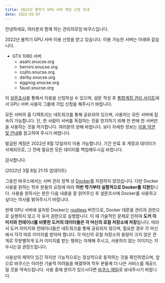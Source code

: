 ```yaml
---
title: 2022년 봄학기 GPU 서버 계정 신청 안내
date: 2022-03-07
---
```


안녕하세요, 여러분과 함께 하는 관리자모임 바쿠스입니다.

2022년 봄학기 GPU 서버 이용 신청을 받고 있습니다. 이용 가능한 서버는 아래와 같습니다.

- GTX 1080 서버
  - asahi.snucse.org
  - bernini.snucse.org
  - cojito.snucse.org
  - derby.snucse.org
  - eggnog.snucse.org
  - faust.snucse.org

이 [설문조사]를 통해서 이용을 신청하실 수 있으며, 설문 작성 후 [통합계정 관리 사이트]에서 GPU 서버 사용자 그룹에 가입 신청을 해주시기 바랍니다.

모든 서버의 홈 디렉토리는 네트워크를 통해 공유되어 있으며, 사용자는 모든 서버에 접속이 가능합니다. 단, 한 사람이 서버를 독점하는 것을 방지하기 위해 한 번에 한 서버만을 사용하는 것을 허가합니다. 여러분의 양해 바랍니다. 보다 자세한 정보는 [이용 약관 및 안내]를 참고하여 주시기 바랍니다.

발급된 계정은 2022년 8월 12일까지 이용 가능합니다. 기간 만료 후 계정과 데이터가 삭제되므로, 그 전에 필요한 모든 데이터를 백업해두시길 바랍니다.

감사합니다.

(2022년 3월 8일 21:15 업데이트)

그동안 바쿠스에서는 서버 관리 정책 상 [Docker]를 지원하지 않았습니다. 다만 Docker 사용을 원하는 학우 분들의 요청에 따라 **이번 학기부터 실험적으로 Docker를 지원**합니다. 사용을 원하시는 분은 다음 내용을 잘 읽어주신 후 설문조사에 Docker를 사용하고 싶다는 의사를 밝혀주시기 바랍니다.

현재 GPU 서버에 설치된 Docker는 [rootless] 버전으로, Docker 데몬을 관리자 권한으로 실행하지 않고 각 유저 권한으로 실행합니다. 이 때 기술적인 문제로 인하여 **도커 이미지와 컨테이너를 비롯한 도커의 데이터들은 각 머신의 로컬 저장소에 저장**됩니다. 따라서 도커 이미지와 컨테이너들은 네트워크를 통해 공유되지 않으며, 필요한 경우 각 머신에서 각각 따로 이미지를 받아야 합니다. 각 머신의 로컬 저장소의 용량이 크지 않은 관계로 무분별하게 도커 이미지를 받는 행위는 자제해 주시고, 사용하지 않는 이미지는 지우시는걸 권장드립니다.

사용상의 제약이 있긴 하지만 기능적으로는 정상적으로 동작하는 것을 확인하였으며, 앞으로 바쿠스는 이러한 기술적 어려움을 해결하여 학우 분들께 더 나은 서비스를 제공드릴 것을 약속드립니다. 사용 중에 문의가 있으시다면 [바쿠스 메일]로 보내주시기 바랍니다.

[설문조사]: https://forms.gle/a9oAi5dofi2xxBVu6
[통합계정 관리 사이트]: https://id.snucse.org/group
[이용 약관 및 안내]: https://bacchus.snucse.org/etc/gpu-server-user-agreement/
[Docker]: https://docs.docker.com/get-started/overview/
[rootless]: https://docs.docker.com/engine/security/rootless/
[바쿠스 메일]: mailto:contact@bacchus.snucse.org
